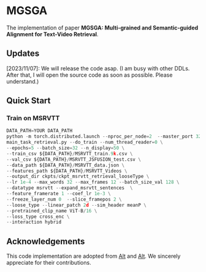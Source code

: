 # MGSGA
The implementation of paper **MGSGA: Multi-grained and Semantic-guided Alignment for Text-Video Retrieval**.

## Updates
[2023/11/07]: We will release the code asap. (I am busy with other DDLs. After that, I will open the source code as soon as possible. Please understand.)


## Quick Start
### Train on MSRVTT
```python  
DATA_PATH=YOUR DATA_PATH
python -m torch.distributed.launch --nproc_per_node=2  --master_port 3256687 \
main_task_retrieval.py --do_train --num_thread_reader=0 \
--epochs=5 --batch_size=32 --n_display=50 \
--train_csv ${DATA_PATH}/MSRVTT_train.9k.csv \
--val_csv ${DATA_PATH}/MSRVTT_JSFUSION_test.csv \
--data_path ${DATA_PATH}/MSRVTT_data.json \
--features_path ${DATA_PATH}/MSRVTT_Videos \
--output_dir ckpts/ckpt_msrvtt_retrieval_looseType \
--lr 1e-4 --max_words 32 --max_frames 12 --batch_size_val 128 \
--datatype msrvtt --expand_msrvtt_sentences  \
--feature_framerate 1 --coef_lr 1e-3 \
--freeze_layer_num 0  --slice_framepos 2 \
--loose_type --linear_patch 2d --sim_header meanP \
--pretrained_clip_name ViT-B/16 \
--loss_type cross_enc \
--interaction hybrid
```
## Acknowledgements
This code implementation are adopted from [Alt](https://github.com/openai/CLIP "CLIP") and [Alt](https://github.com/foolwood/DRL "DRL"). We sincerely appreciate for their contributions.
